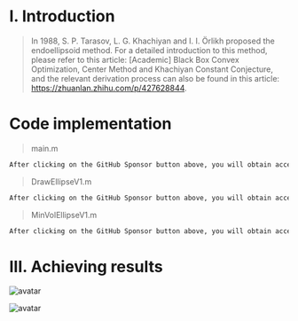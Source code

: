 #  I. Introduction 

>  In 1988, S. P. Tarasov, L. G. Khachiyan and I. I. Örlikh proposed the endoellipsoid method. For a detailed introduction to this method, please refer to this article: [Academic] Black Box Convex Optimization, Center Method and Khachiyan Constant Conjecture, and the relevant derivation process can also be found in this article: https://zhuanlan.zhihu.com/p/427628844. 

#  Code implementation 

>  main.m 

 ```python  
After clicking on the GitHub Sponsor button above, you will obtain access permissions to my private code repository ( https://github.com/slowlon/my_code_bar ) to view this blog code. By searching the code number of this blog, you can find the code you need, code number is: 2024020309574032273
 ```  
>  DrawEllipseV1.m 

 ```python  
After clicking on the GitHub Sponsor button above, you will obtain access permissions to my private code repository ( https://github.com/slowlon/my_code_bar ) to view this blog code. By searching the code number of this blog, you can find the code you need, code number is: 2024020309574032273
 ```  
>  MinVolEllipseV1.m 

 ```python  
After clicking on the GitHub Sponsor button above, you will obtain access permissions to my private code repository ( https://github.com/slowlon/my_code_bar ) to view this blog code. By searching the code number of this blog, you can find the code you need, code number is: 2024020309574032273
 ```  
#  III. Achieving results 

![avatar]( 415b24e0be2a4da4bae796fb407acc12.png) 

![avatar]( f06448f312b3490c886728df568ad98b.png) 

